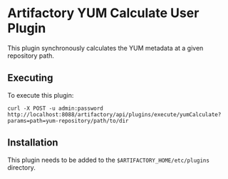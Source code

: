 Artifactory YUM Calculate User Plugin
=====================================

This plugin synchronously calculates the YUM metadata at a given repository
path.

Executing
---------

To execute this plugin:

`curl -X POST -u admin:password http://localhost:8088/artifactory/api/plugins/execute/yumCalculate?params=path=yum-repository/path/to/dir`

Installation
---------------------

This plugin needs to be added to the `$ARTIFACTORY_HOME/etc/plugins` directory.